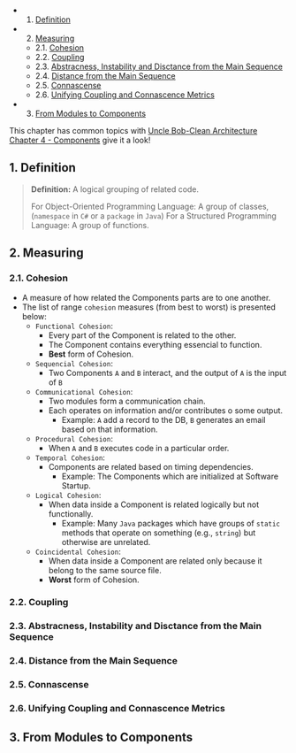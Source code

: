 <!-- vscode-markdown-toc -->
* 1. [Definition](#Definition)
* 2. [Measuring](#Measuring)
	* 2.1. [Cohesion](#Cohesion)
	* 2.2. [Coupling](#Coupling)
	* 2.3. [Abstracness, Instability and Disctance from the Main Sequence](#AbstracnessInstabilityandDisctancefromtheMainSequence)
	* 2.4. [Distance from the Main Sequence](#DistancefromtheMainSequence)
	* 2.5. [Connascense](#Connascense)
	* 2.6. [Unifying Coupling and Connascence Metrics](#UnifyingCouplingandConnascenceMetrics)
* 3. [From Modules to Components](#FromModulestoComponents)

<!-- vscode-markdown-toc-config
	numbering=true
	autoSave=true
	/vscode-markdown-toc-config -->
<!-- /vscode-markdown-toc -->

This chapter has common topics with [Uncle Bob-Clean Architecture Chapter 4 - Components](ComputerScience/UncleBob/CleanArchitecture/Sec04-Components.md)
give it a look!
##  1. <a name='Definition'></a>Definition

> **Definition:** A logical grouping of related code.
> 
> For Object-Oriented Programming Language: A group of classes, (`namespace` in `C#` or a `package` in `Java`)
> For a Structured Programming Language: A group of functions.
>

##  2. <a name='Measuring'></a>Measuring


###  2.1. <a name='Cohesion'></a>Cohesion
- A measure of how related the Components parts are to one another.
- The list of range `cohesion` measures (from best to worst) is presented below:
  - `Functional Cohesion`:
    - Every part of the Component is related to the other.
    - The Component contains everything essencial to function.
    - **Best** form of Cohesion.
  - `Sequencial Cohesion`:
    - Two Components `A` and `B` interact, and the output of `A` is the input of `B`      
  - `Communicational Cohesion`: 
    - Two modules form a communication chain.
    - Each operates on information and/or contributes o some output.
      - Example: `A` add a record to the DB, `B` generates an email based on that information.
  - `Procedural Cohesion`:
    - When `A` and `B` executes code in a particular order.
  - `Temporal Cohesion`:
    - Components are related based on timing dependencies.
      - Example: The Components which are initialized at Software Startup.
  - `Logical Cohesion`:
    - When data inside a Component is related logically but not functionally.
      - Example: Many `Java` packages which have groups of `static` methods that operate on something (e.g., `string`) but otherwise are unrelated.
  - `Coincidental Cohesion`:
    - When data inside a Component are related only because it belong to the same source file.
    - **Worst** form of Cohesion.

###  2.2. <a name='Coupling'></a>Coupling

###  2.3. <a name='AbstracnessInstabilityandDisctancefromtheMainSequence'></a>Abstracness, Instability and Disctance from the Main Sequence

###  2.4. <a name='DistancefromtheMainSequence'></a>Distance from the Main Sequence

###  2.5. <a name='Connascense'></a>Connascense

###  2.6. <a name='UnifyingCouplingandConnascenceMetrics'></a>Unifying Coupling and Connascence Metrics

##  3. <a name='FromModulestoComponents'></a>From Modules to Components